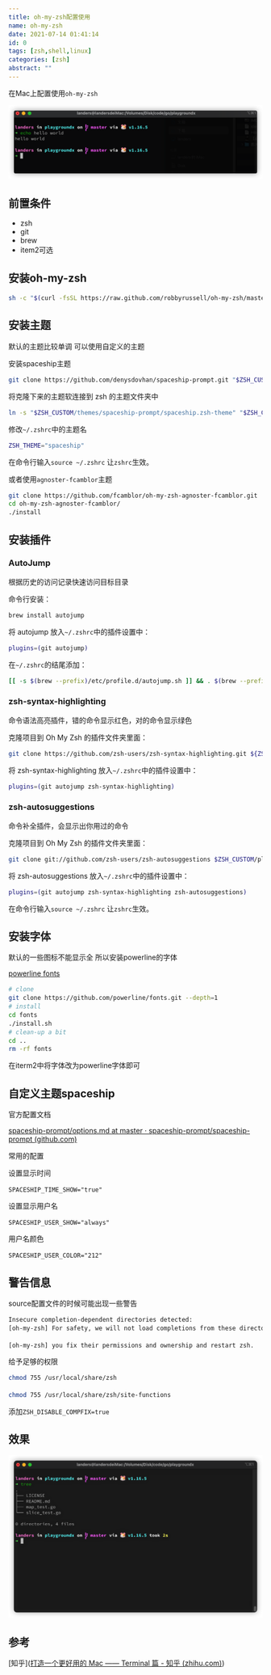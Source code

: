 ```yaml
---
title: oh-my-zsh配置使用
name: oh-my-zsh
date: 2021-07-14 01:41:14
id: 0
tags: [zsh,shell,linux]
categories: [zsh]
abstract: ""
---
```


在Mac上配置使用`oh-my-zsh`

![](/images/zsh1.png)

<!--more-->

## 前置条件

- zsh
- git
- brew
- item2可选

## 安装oh-my-zsh

```bash
sh -c "$(curl -fsSL https://raw.github.com/robbyrussell/oh-my-zsh/master/tools/install.sh)"
```

## 安装主题

默认的主题比较单调 可以使用自定义的主题

安装spaceship主题

```bash
git clone https://github.com/denysdovhan/spaceship-prompt.git "$ZSH_CUSTOM/themes/spaceship-prompt"
```

将克隆下来的主题软连接到 zsh 的主题文件夹中

```bash
ln -s "$ZSH_CUSTOM/themes/spaceship-prompt/spaceship.zsh-theme" "$ZSH_CUSTOM/themes/spaceship.zsh-theme"
```

修改`~/.zshrc`中的主题名

```bash
ZSH_THEME="spaceship"
```

在命令行输入`source ~/.zshrc` 让`zshrc`生效。

或者使用`agnoster-fcamblor`主题

```bash
git clone https://github.com/fcamblor/oh-my-zsh-agnoster-fcamblor.git
cd oh-my-zsh-agnoster-fcamblor/
./install
```

## 安装插件

### AutoJump

根据历史的访问记录快速访问目标目录

命令行安装：

```bash
brew install autojump
```

将 autojump 放入`~/.zshrc`中的插件设置中：

```bash
plugins=(git autojump)
```

在`~/.zshrc`的结尾添加：

```bash
[[ -s $(brew --prefix)/etc/profile.d/autojump.sh ]] && . $(brew --prefix)/etc/profile.d/autojump.sh
```

### zsh-syntax-highlighting

命令语法高亮插件，错的命令显示红色，对的命令显示绿色

克隆项目到 Oh My Zsh 的插件文件夹里面：

```bash
git clone https://github.com/zsh-users/zsh-syntax-highlighting.git ${ZSH_CUSTOM:-~/.oh-my-zsh/custom}/plugins/zsh-syntax-highlighting
```

将 zsh-syntax-highlighting 放入`~/.zshrc`中的插件设置中：

```bash
plugins=(git autojump zsh-syntax-highlighting)
```

### zsh-autosuggestions

命令补全插件，会显示出你用过的命令

克隆项目到 Oh My Zsh 的插件文件夹里面：

```bash
git clone git://github.com/zsh-users/zsh-autosuggestions $ZSH_CUSTOM/plugins/zsh-autosuggestions
```

将 zsh-autosuggestions 放入`~/.zshrc`中的插件设置中：

```bash
plugins=(git autojump zsh-syntax-highlighting zsh-autosuggestions)
```

在命令行输入`source ~/.zshrc` 让`zshrc`生效。

## 安装字体

默认的一些图标不能显示全 所以安装powerline的字体

[powerline fonts](https://github.com/powerline/fonts)

```bash
# clone
git clone https://github.com/powerline/fonts.git --depth=1
# install
cd fonts
./install.sh
# clean-up a bit
cd ..
rm -rf fonts
```

在iterm2中将字体改为powerline字体即可

## 自定义主题spaceship

官方配置文档

[spaceship-prompt/options.md at master · spaceship-prompt/spaceship-prompt (github.com)](https://github.com/spaceship-prompt/spaceship-prompt/blob/master/docs/options.md)

常用的配置

设置显示时间

`SPACESHIP_TIME_SHOW="true"`

设置显示用户名

`SPACESHIP_USER_SHOW="always"`

用户名颜色

`SPACESHIP_USER_COLOR="212"`

## 警告信息

source配置文件的时候可能出现一些警告

```bash
Insecure completion-dependent directories detected:
[oh-my-zsh] For safety, we will not load completions from these directories until

[oh-my-zsh] you fix their permissions and ownership and restart zsh.
```

给予足够的权限

```bash
chmod 755 /usr/local/share/zsh

chmod 755 /usr/local/share/zsh/site-functions
```

添加`ZSH_DISABLE_COMPFIX=true`

## 效果

![](/images/zsh2.png)

## 参考

[知乎]([打造一个更好用的 Mac —— Terminal 篇 - 知乎 (zhihu.com)](https://zhuanlan.zhihu.com/p/162863654))